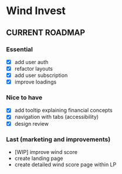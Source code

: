 # Wind Invest

## CURRENT ROADMAP

### Essential
- [x] add user auth
- [x] refactor layouts
- [x] add user subscription
- [x] improve loadings

### Nice to have
- [x] add tooltip explaining financial concepts
- [x] navigation with tabs (accessibility)
- [x] design review

### Last (marketing and improvements)
- [WIP] improve wind score
- create landing page
- create detailed wind score page within LP